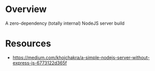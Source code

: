 # Overview

A zero-dependency (totally internal) NodeJS server build

# Resources
- https://medium.com/khojchakra/a-simple-nodejs-server-without-express-js-6773122d365f
